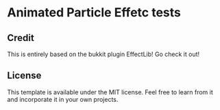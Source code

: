 # Animated Particle Effetc tests

## Credit
This is entirely based on the bukkit plugin EffectLib! Go check it out!

## License

This template is available under the MIT license. Feel free to learn from it and incorporate it in your own projects.
